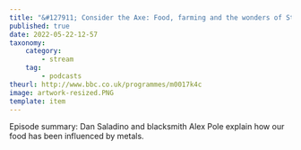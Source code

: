```yaml
---
title: "&#127911; Consider the Axe: Food, farming and the wonders of Stonehenge."
published: true
date: 2022-05-22-12-57
taxonomy:
    category:
        - stream
    tag:
        - podcasts
theurl: http://www.bbc.co.uk/programmes/m0017k4c
image: artwork-resized.PNG
template: item
---
```


Episode summary: Dan Saladino and blacksmith Alex Pole explain how our food has been influenced by metals.
